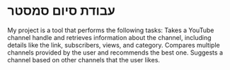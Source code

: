 # עבודת סיום סמסטר 
My project is a tool that performs the following tasks:
Takes a YouTube channel handle and retrieves information about the channel, including details like the link, subscribers, views, and category.
Compares multiple channels provided by the user and recommends the best one.
Suggests a channel based on other channels that the user likes.
